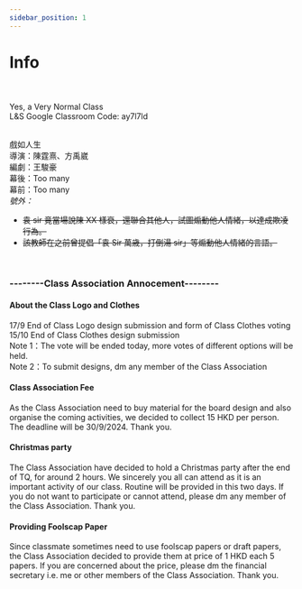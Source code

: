 ```yaml
---
sidebar_position: 1
---
```


# Info
<br/>
<br/>Yes, a Very Normal Class
<br/>L&S Google Classroom Code: ay7l7ld

<br/>戲如人生
<br/>導演：陳霆熹、方禹崴
<br/>編劇：王駿豪
<br/>幕後：Too many
<br/>幕前：Too many
<br/>*號外：*
* ~~袁 sir 竟當場說陳 XX 樣衰，還聯合其他人，試圖煽動他人情緒，以達成欺凌行為。~~
* ~~該教師在之前曾提倡「袁 Sir 萬歳，打倒湯 sir」等煽動他人情緒的言語。~~
<br/>
<h3>--------Class Association Annocement--------</h3>
<h4>About the Class Logo and Clothes</h4>
17/9 End of Class Logo design submission and form of Class Clothes voting
<br/>15/10 End of Class Clothes design submission 
<br/>Note 1：The vote will be ended today, more votes of different options will be held.
<br/>Note 2：To submit designs, dm any member of the Class Association
<br/>
<h4>Class Association Fee</h4>
As the Class Association need to buy material for the board design and also organise the coming activities, we decided to collect 15 HKD per person. The deadline will be 30/9/2024. Thank you.
<br/>
<h4>Christmas party</h4>
The Class Association have decided to hold a Christmas party after the end of TQ, for around 2 hours. We sincerely you all can attend as it is an important activity of our class. Routine will be provided in this two days. If you do not want to participate or cannot attend, please dm any member of the Class Association. Thank you.
<br/>
<h4>Providing Foolscap Paper</h4>
Since classmate sometimes need to use foolscap papers or draft papers, the Class Association decided to provide them at price of 1 HKD each 5 papers. If you are concerned about the price, please dm the financial secretary i.e. me or other members of the Class Association. Thank you. 